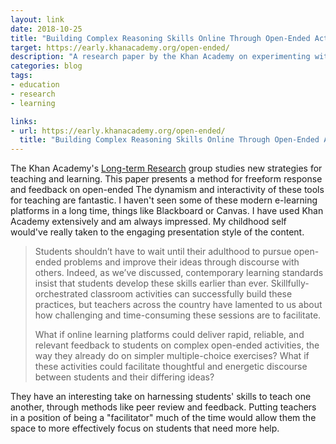 ```yaml
---
layout: link
date: 2018-10-25
title: "Building Complex Reasoning Skills Online Through Open-Ended Activities"
target: https://early.khanacademy.org/open-ended/
description: "A research paper by the Khan Academy on experimenting with open-ended learning systems for reasoning and rich feedback."
categories: blog
tags:
- education
- research
- learning

links:
- url: https://early.khanacademy.org/open-ended/
  title: "Building Complex Reasoning Skills Online Through Open-Ended Activities"
---
```


The Khan Academy's [Long-term Research](https://www.khanacademy.org/research "Khan Academy Long Term Research") group studies new strategies for teaching and learning. This paper presents a method for freeform response and feedback on open-ended  The dynamism and interactivity of these tools for teaching are fantastic. I haven't seen some of these modern e-learning platforms in a long time, things like Blackboard or Canvas. I have used Khan Academy extensively and am always impressed. My childhood self would've really taken to the engaging presentation style of the content.

> Students shouldn’t have to wait until their adulthood to pursue open-ended problems and improve their ideas through discourse with others. Indeed, as we’ve discussed, contemporary learning standards insist that students develop these skills earlier than ever. Skillfully-orchestrated classroom  activities can successfully build these practices, but teachers across the country have lamented to us about how challenging and time-consuming these sessions are to facilitate.
>
> What if online learning platforms could deliver rapid, reliable, and relevant feedback to students on complex open-ended activities, the way they already do on simpler multiple-choice exercises? What if these activities could facilitate thoughtful and energetic discourse between students and their differing ideas?

They have an interesting take on harnessing students' skills to teach one another, through methods like peer review and feedback. Putting teachers in a position of being a "facilitator" much of the time would allow them the space to more effectively focus on students that need more help.
